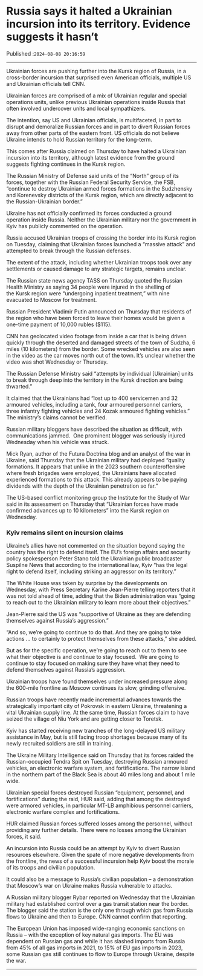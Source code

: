 # Russia says it halted a Ukrainian incursion into its territory. Evidence suggests it hasn’t

Published :`2024-08-08 20:16:59`

---

Ukrainian forces are pushing further into the Kursk region of Russia, in a cross-border incursion that surprised even American officials, multiple US and Ukrainian officials tell CNN.

Ukrainian forces are comprised of a mix of Ukrainian regular and special operations units, unlike previous Ukrainian operations inside Russia that often involved undercover units and local sympathizers.

The intention, say US and Ukrainian officials, is multifaceted, in part to disrupt and demoralize Russian forces and in part to divert Russian forces away from other parts of the eastern front. US officials do not believe Ukraine intends to hold Russian territory for the long-term.

This comes after Russia claimed on Thursday to have halted a Ukrainian incursion into its territory, although latest evidence from the ground suggests fighting continues in the Kursk region.

The Russian Ministry of Defense said units of the “North” group of its forces, together with the Russian Federal Security Service, the FSB, “continue to destroy Ukrainian armed forces formations in the Sudzhensky and Korenevsky districts of the Kursk region, which are directly adjacent to the Russian-Ukrainian border.”

Ukraine has not officially confirmed its forces conducted a ground operation inside Russia. Neither the Ukrainian military nor the government in Kyiv has publicly commented on the operation.

Russia accused Ukrainian troops of crossing the border into its Kursk region on Tuesday, claiming that Ukrainian forces launched a “massive attack” and attempted to break through the Russian defenses.

The extent of the attack, including whether Ukrainian troops took over any settlements or caused damage to any strategic targets, remains unclear.

The Russian state news agency TASS on Thursday quoted the Russian Health Ministry as saying 34 people were injured in the shelling of the Kursk region were “undergoing inpatient treatment,” with nine evacuated to Moscow for treatment.

Russian President Vladimir Putin announced on Thursday that residents of the region who have been forced to leave their homes would be given a one-time payment of 10,000 rubles ($115).

CNN has geolocated video footage from inside a car that is being driven quickly through the deserted and damaged streets of the town of Sudzha, 6 miles (10 kilometers) from the border. Some wrecked vehicles are also seen in the video as the car moves north out of the town. It’s unclear whether the video was shot Wednesday or Thursday.

The Russian Defense Ministry said “attempts by individual [Ukrainian] units to break through deep into the territory in the Kursk direction are being thwarted.”

It claimed that the Ukrainians had “lost up to 400 servicemen and 32 armoured vehicles, including a tank, four armoured personnel carriers, three infantry fighting vehicles and 24 Kozak armoured fighting vehicles.” The ministry’s claims cannot be verified.

Russian military bloggers have described the situation as difficult, with communications jammed.  One prominent blogger was seriously injured Wednesday when his vehicle was struck.

Mick Ryan, author of the Futura Doctrina blog and an analyst of the war in Ukraine, said Thursday that the Ukrainian military had deployed “quality formations. It appears that unlike in the 2023 southern counteroffensive where fresh brigades were employed, the Ukrainians have allocated experienced formations to this attack. This already appears to be paying dividends with the depth of the Ukrainian penetration so far.”

The US-based conflict monitoring group the Institute for the Study of War said in its assessment on Thursday that “Ukrainian forces have made confirmed advances up to 10 kilometers” into the Kursk region on Wednesday.

### Kyiv remains silent on incursion claims

Ukraine’s allies have not commented on the situation beyond saying the country has the right to defend itself. The EU’s foreign affairs and security policy spokesperson Peter Stano told the Ukrainian public broadcaster Suspilne News that according to the international law, Kyiv “has the legal right to defend itself, including striking an aggressor on its territory.”

The White House was taken by surprise by the developments on Wednesday, with Press Secretary Karine Jean-Pierre telling reporters that it was not told ahead of time, adding that the Biden administration was “going to reach out to the Ukrainian military to learn more about their objectives.”

Jean-Pierre said the US was “supportive of Ukraine as they are defending themselves against Russia’s aggression.”

“And so, we’re going to continue to do that. And they are going to take actions … to certainly to protect themselves from these attacks,” she added.

But as for the specific operation, we’re going to reach out to them to see what their objective is and continue to stay focused.  We are going to continue to stay focused on making sure they have what they need to defend themselves against Russia’s aggression.

Ukrainian troops have found themselves under increased pressure along the 600-mile frontline as Moscow continues its slow, grinding offensive.

Russian troops have recently made incremental advances towards the strategically important city of Pokrovsk in eastern Ukraine, threatening a vital Ukrainian supply line. At the same time, Russian forces claim to have seized the village of Niu York and are getting closer to Toretsk.

Kyiv has started receiving new tranches of the long-delayed US military assistance in May, but is still facing troop shortages because many of its newly recruited soldiers are still in training.

The Ukraine Military Intelligence said on Thursday that its forces raided the Russian-occupied Tendra Spit on Tuesday, destroying Russian armoured vehicles, an electronic warfare system, and fortifications. The narrow island in the northern part of the Black Sea is about 40 miles long and about 1 mile wide.

Ukrainian special forces destroyed Russian “equipment, personnel, and fortifications” during the raid, HUR said, adding that among the destroyed were armored vehicles, in particular MT-LB amphibious personnel carriers, electronic warfare complex and fortifications.

HUR claimed Russian forces suffered losses among the personnel, without providing any further details. There were no losses among the Ukrainian forces, it said.

An incursion into Russia could be an attempt by Kyiv to divert Russian resources elsewhere. Given the spate of more negative developments from the frontline, the news of a successful incursion help Kyiv boost the morale of its troops and civilian population.

It could also be a message to Russia’s civilian population – a demonstration that Moscow’s war on Ukraine makes Russia vulnerable to attacks.

A Russian military blogger Rybar reported on Wednesday that the Ukrainian military had established control over a gas transit station near the border. The blogger said the station is the only one through which gas from Russia flows to Ukraine and then to Europe. CNN cannot confirm that reporting.

The European Union has imposed wide-ranging economic sanctions on Russia – with the exception of key natural gas imports. The EU was dependent on Russian gas and while it has slashed imports from Russia from 45% of all gas imports in 2021, to 15% of EU gas imports in 2023, some Russian gas still continues to flow to Europe through Ukraine, despite the war.

---

